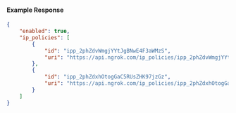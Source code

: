 <!-- Code generated for API Clients. DO NOT EDIT. -->

#### Example Response

```json
{
	"enabled": true,
	"ip_policies": [
		{
			"id": "ipp_2phZdvWmgjYYtJgBNwE4F3aWMzS",
			"uri": "https://api.ngrok.com/ip_policies/ipp_2phZdvWmgjYYtJgBNwE4F3aWMzS"
		},
		{
			"id": "ipp_2phZdxhOtogGaC5RUsZHK97jzGz",
			"uri": "https://api.ngrok.com/ip_policies/ipp_2phZdxhOtogGaC5RUsZHK97jzGz"
		}
	]
}
```
